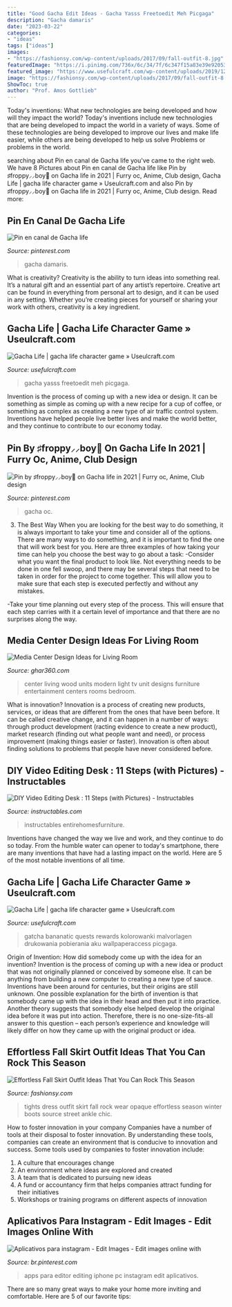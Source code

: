 ```yaml
---
title: "Good Gacha Edit Ideas - Gacha Yasss Freetoedit Meh Picgaga"
description: "Gacha damaris"
date: "2023-03-22"
categories:
- "ideas"
tags: ["ideas"]
images:
- "https://fashionsy.com/wp-content/uploads/2017/09/fall-outfit-8.jpg"
featuredImage: "https://i.pinimg.com/736x/6c/34/7f/6c347f15a83e39e920532c868f2c1fbf.jpg"
featured_image: "https://www.usefulcraft.com/wp-content/uploads/2019/12/gacha-life-9.jpg"
image: "https://fashionsy.com/wp-content/uploads/2017/09/fall-outfit-8.jpg"
ShowToc: true
author: "Prof. Amos Gottlieb"
---
```



Today's inventions: What new technologies are being developed and how will they impact the world?
Today's inventions include new technologies that are being developed to impact the world in a variety of ways. Some of these technologies are being developed to improve our lives and make life easier, while others are being developed to help us solve Problems or problems in the world.

	

		
searching about Pin en canal de Gacha life you've came to the right web. We have 8 Pictures about Pin en canal de Gacha life like Pin by ♯froppy⸝⸝boy🍙 on Gacha life in 2021 | Furry oc, Anime, Club design, Gacha Life | gacha life character game » Useulcraft.com and also Pin by ♯froppy⸝⸝boy🍙 on Gacha life in 2021 | Furry oc, Anime, Club design. Read more:
		
    
## Pin En Canal De Gacha Life

<img loading=lazy src="https://i.pinimg.com/736x/6c/34/7f/6c347f15a83e39e920532c868f2c1fbf.jpg" onerror="this.onerror=null;this.src='https://tse3.mm.bing.net/th?id=OIP.AuLrJMDzvAqvB7Mifl12cwHaEJ&amp;pid=15.1';" alt="Pin en canal de Gacha life">

_Source: pinterest.com_

>gacha damaris. 

	

What is creativity?
Creativity is the ability to turn ideas into something real. It’s a natural gift and an essential part of any artist’s repertoire. Creative art can be found in everything from personal art to design, and it can be used in any setting. Whether you’re creating pieces for yourself or sharing your work with others, creativity is a key ingredient.

    
## Gacha Life | Gacha Life Character Game » Useulcraft.com

<img loading=lazy src="https://www.usefulcraft.com/wp-content/uploads/2019/12/gacha-life-5.jpg" onerror="this.onerror=null;this.src='https://tse3.mm.bing.net/th?id=OIP.PFkqfbGUZcSgPp0_6YqH3QHaFq&amp;pid=15.1';" alt="Gacha Life | gacha life character game » Useulcraft.com">

_Source: usefulcraft.com_

>gacha yasss freetoedit meh picgaga. 

	

Invention is the process of coming up with a new idea or design. It can be something as simple as coming up with a new recipe for a cup of coffee, or something as complex as creating a new type of air traffic control system. Inventions have helped people live better lives and make the world better, and they continue to contribute to our economy today.

    
## Pin By ♯froppy⸝⸝boy🍙 On Gacha Life In 2021 | Furry Oc, Anime, Club Design

<img loading=lazy src="https://i.pinimg.com/736x/77/78/af/7778afc17c9509dbea77b5295ef4de55.jpg" onerror="this.onerror=null;this.src='https://tse4.mm.bing.net/th?id=OIP.oW2l5QoBVUNTkjIw1McK0wHaNj&amp;pid=15.1';" alt="Pin by ♯froppy⸝⸝boy🍙 on Gacha life in 2021 | Furry oc, Anime, Club design">

_Source: pinterest.com_

>gacha oc. 

	

3) The Best Way
When you are looking for the best way to do something, it is always important to take your time and consider all of the options. There are many ways to do something, and it is important to find the one that will work best for you. Here are three examples of how taking your time can help you choose the best way to go about a task: 
-Consider what you want the final product to look like. Not everything needs to be done in one fell swoop, and there may be several steps that need to be taken in order for the project to come together. This will allow you to make sure that each step is executed perfectly and without any mistakes.

-Take your time planning out every step of the process. This will ensure that each step carries with it a certain level of importance and that there are no surprises along the way.

    
## Media Center Design Ideas For Living Room

<img loading=lazy src="http://ghar360.com/blogs/wp-content/uploads/light-wood-media-center-with-wall-unit1.jpg" onerror="this.onerror=null;this.src='https://tse2.mm.bing.net/th?id=OIP.2WYGwinTOHbz9GB24xxv0gHaE5&amp;pid=15.1';" alt="Media Center Design Ideas for Living Room">

_Source: ghar360.com_

>center living wood units modern light tv unit designs furniture entertainment centers rooms bedroom. 

	

What is innovation?
Innovation is a process of creating new products, services, or ideas that are different from the ones that have been before. It can be called creative change, and it can happen in a number of ways: through product development (racting evidence to create a new product), market research (finding out what people want and need), or process improvement (making things easier or faster). Innovation is often about finding solutions to problems that people have never considered before.

    
## DIY Video Editing Desk : 11 Steps (with Pictures) - Instructables

<img loading=lazy src="https://content.instructables.com/ORIG/FTX/CPUN/JC0UH016/FTXCPUNJC0UH016.jpg?frame=1&amp;width=2100" onerror="this.onerror=null;this.src='https://tse4.mm.bing.net/th?id=OIP.bHfcwZZ7ePUQ03CZ4XjabgHaGL&amp;pid=15.1';" alt="DIY Video Editing Desk : 11 Steps (with Pictures) - Instructables">

_Source: instructables.com_

>instructables entirehomesfurniture. 

	

Inventions have changed the way we live and work, and they continue to do so today. From the humble water can opener to today's smartphone, there are many inventions that have had a lasting impact on the world. Here are 5 of the most notable inventions of all time.

    
## Gacha Life | Gacha Life Character Game » Useulcraft.com

<img loading=lazy src="https://www.usefulcraft.com/wp-content/uploads/2019/12/gacha-life-9.jpg" onerror="this.onerror=null;this.src='https://tse3.mm.bing.net/th?id=OIP.0aKj5K8nNRyo9Nit0IdE0wHaEK&amp;pid=15.1';" alt="Gacha Life | gacha life character game » Useulcraft.com">

_Source: usefulcraft.com_

>gatcha bananatic quests rewards kolorowanki malvorlagen drukowania pobierania aku wallpaperaccess picgaga. 

	

Origin of Invention: How did somebody come up with the idea for an invention?
Invention is the process of coming up with a new idea or product that was not originally planned or conceived by someone else. It can be anything from building a new computer to creating a new type of sauce. Inventions have been around for centuries, but their origins are still unknown. One possible explanation for the birth of invention is that somebody came up with the idea in their head and then put it into practice. Another theory suggests that somebody else helped develop the original idea before it was put into action. Therefore, there is no one-size-fits-all answer to this question – each person’s experience and knowledge will likely differ on how they came up with the original product or idea.

    
## Effortless Fall Skirt Outfit Ideas That You Can Rock This Season

<img loading=lazy src="https://fashionsy.com/wp-content/uploads/2017/09/fall-outfit-8.jpg" onerror="this.onerror=null;this.src='https://tse3.mm.bing.net/th?id=OIP.yzUodEA6iHXYKRrYL8wp5QHaLH&amp;pid=15.1';" alt="Effortless Fall Skirt Outfit Ideas That You Can Rock This Season">

_Source: fashionsy.com_

>tights dress outfit skirt fall rock wear opaque effortless season winter boots source street ankle chic. 

	

How to foster innovation in your company
Companies have a number of tools at their disposal to foster innovation. By understanding these tools, companies can create an environment that is conducive to innovation and success. 
Some tools used by companies to foster innovation include: 

1. A culture that encourages change 
2. An environment where ideas are explored and created 
3. A team that is dedicated to pursuing new ideas 
4. A fund or accountancy firm that helps companies attract funding for their initiatives 
5. Workshops or training programs on different aspects of innovation 

    
## Aplicativos Para Instagram - Edit Images - Edit Images Online With

<img loading=lazy src="https://i.pinimg.com/736x/06/14/8f/06148f6f9ee210e4873d0d6f4625fdde.jpg" onerror="this.onerror=null;this.src='https://tse3.mm.bing.net/th?id=OIP.DgLI8TZFl8U-RXbTJM8UhgHaNK&amp;pid=15.1';" alt="Aplicativos para instagram - Edit Images - Edit images online with">

_Source: br.pinterest.com_

>apps para editor editing iphone pc instagram edit aplicativos. 

	

There are so many great ways to make your home more inviting and comfortable. Here are 5 of our favorite tips:

